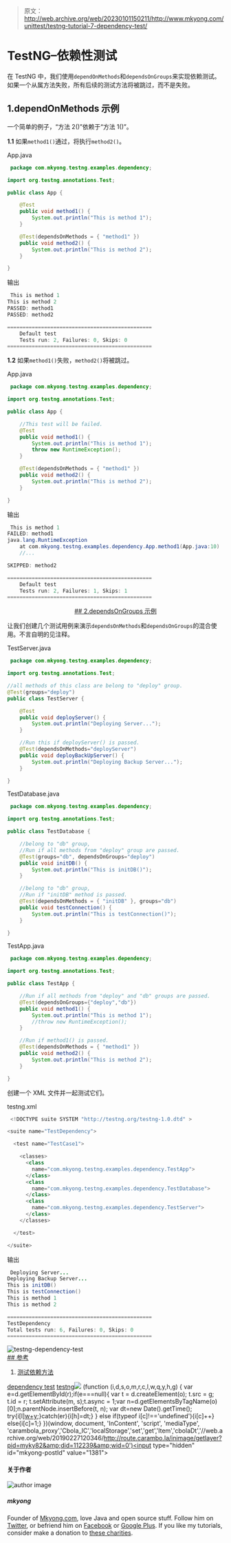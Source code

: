 > 原文：<http://web.archive.org/web/20230101150211/http://www.mkyong.com/unittest/testng-tutorial-7-dependency-test/>

# TestNG–依赖性测试

在 TestNG 中，我们使用`dependOnMethods`和`dependsOnGroups`来实现依赖测试。如果一个从属方法失败，所有后续的测试方法将被跳过，而不是失败。

## 1.dependOnMethods 示例

一个简单的例子，“方法 2()”依赖于“方法 1()”。

**1.1** 如果`method1()`通过，将执行`method2()`。

App.java

```java
 package com.mkyong.testng.examples.dependency;

import org.testng.annotations.Test;

public class App {

	@Test
	public void method1() {
		System.out.println("This is method 1");
	}

	@Test(dependsOnMethods = { "method1" })
	public void method2() {
		System.out.println("This is method 2");
	}

} 
```

输出

```java
 This is method 1
This is method 2
PASSED: method1
PASSED: method2

===============================================
    Default test
    Tests run: 2, Failures: 0, Skips: 0
=============================================== 
```

**1.2** 如果`method1()`失败，`method2()`将被跳过。

App.java

```java
 package com.mkyong.testng.examples.dependency;

import org.testng.annotations.Test;

public class App {

	//This test will be failed.
	@Test
	public void method1() {
		System.out.println("This is method 1");
		throw new RuntimeException();
	}

	@Test(dependsOnMethods = { "method1" })
	public void method2() {
		System.out.println("This is method 2");
	}

} 
```

输出

```java
 This is method 1
FAILED: method1
java.lang.RuntimeException
	at com.mkyong.testng.examples.dependency.App.method1(App.java:10)
	//...

SKIPPED: method2

===============================================
    Default test
    Tests run: 2, Failures: 1, Skips: 1
=============================================== 
```

 <ins class="adsbygoogle" style="display:block; text-align:center;" data-ad-format="fluid" data-ad-layout="in-article" data-ad-client="ca-pub-2836379775501347" data-ad-slot="6894224149">## 2.dependsOnGroups 示例

让我们创建几个测试用例来演示`dependsOnMethods`和`dependsOnGroups`的混合使用。不言自明的见注释。

TestServer.java

```java
 package com.mkyong.testng.examples.dependency;

import org.testng.annotations.Test;

//all methods of this class are belong to "deploy" group.
@Test(groups="deploy")
public class TestServer {

	@Test
	public void deployServer() {
		System.out.println("Deploying Server...");
	}

	//Run this if deployServer() is passed.
	@Test(dependsOnMethods="deployServer")
	public void deployBackUpServer() {
		System.out.println("Deploying Backup Server...");
	}

} 
```

TestDatabase.java

```java
 package com.mkyong.testng.examples.dependency;

import org.testng.annotations.Test;

public class TestDatabase {

	//belong to "db" group, 
	//Run if all methods from "deploy" group are passed.
	@Test(groups="db", dependsOnGroups="deploy")
	public void initDB() {
		System.out.println("This is initDB()");
	}

	//belong to "db" group,
	//Run if "initDB" method is passed.
	@Test(dependsOnMethods = { "initDB" }, groups="db")
	public void testConnection() {
		System.out.println("This is testConnection()");
	}

} 
```

TestApp.java

```java
 package com.mkyong.testng.examples.dependency;

import org.testng.annotations.Test;

public class TestApp {

	//Run if all methods from "deploy" and "db" groups are passed.
	@Test(dependsOnGroups={"deploy","db"})
	public void method1() {
		System.out.println("This is method 1");
		//throw new RuntimeException();
	}

	//Run if method1() is passed.
	@Test(dependsOnMethods = { "method1" })
	public void method2() {
		System.out.println("This is method 2");
	}

} 
```

创建一个 XML 文件并一起测试它们。

testng.xml

```java
 <!DOCTYPE suite SYSTEM "http://testng.org/testng-1.0.dtd" >

<suite name="TestDependency">

  <test name="TestCase1">

	<classes>
	  <class 
		name="com.mkyong.testng.examples.dependency.TestApp">
	  </class>
	  <class 
		name="com.mkyong.testng.examples.dependency.TestDatabase">
	  </class>
	  <class 
		name="com.mkyong.testng.examples.dependency.TestServer">
	  </class>
	</classes>

  </test>

</suite> 
```

输出

```java
 Deploying Server...
Deploying Backup Server...
This is initDB()
This is testConnection()
This is method 1
This is method 2

===============================================
TestDependency
Total tests run: 6, Failures: 0, Skips: 0
=============================================== 
```

![testng-dependency-test](img/474a7e43e0960f11896001aeddf30f7b.png) <ins class="adsbygoogle" style="display:block" data-ad-client="ca-pub-2836379775501347" data-ad-slot="8821506761" data-ad-format="auto" data-ad-region="mkyongregion">## 参考

1.  [测试依赖方法](http://web.archive.org/web/20190227120346/http://testng.org/doc/documentation-main.html#dependent-methods)

[dependency test](http://web.archive.org/web/20190227120346/http://www.mkyong.com/tag/dependency-test/) [testng](http://web.archive.org/web/20190227120346/http://www.mkyong.com/tag/testng/)</ins></ins>![](img/a5e58fc212da60df45c317271761482b.png) (function (i,d,s,o,m,r,c,l,w,q,y,h,g) { var e=d.getElementById(r);if(e===null){ var t = d.createElement(o); t.src = g; t.id = r; t.setAttribute(m, s);t.async = 1;var n=d.getElementsByTagName(o)[0];n.parentNode.insertBefore(t, n); var dt=new Date().getTime(); try{i[l][w+y](h,i[l][q+y](h)+'&amp;'+dt);}catch(er){i[h]=dt;} } else if(typeof i[c]!=='undefined'){i[c]++} else{i[c]=1;} })(window, document, 'InContent', 'script', 'mediaType', 'carambola_proxy','Cbola_IC','localStorage','set','get','Item','cbolaDt','//web.archive.org/web/20190227120346/http://route.carambo.la/inimage/getlayer?pid=myky82&amp;did=112239&amp;wid=0')<input type="hidden" id="mkyong-postId" value="1381">

#### 关于作者

![author image](img/9095a57a893dc065e5f3c82d4ed1a649.png)

##### mkyong

Founder of [Mkyong.com](http://web.archive.org/web/20190227120346/http://mkyong.com/), love Java and open source stuff. Follow him on [Twitter](http://web.archive.org/web/20190227120346/https://twitter.com/mkyong), or befriend him on [Facebook](http://web.archive.org/web/20190227120346/http://www.facebook.com/java.tutorial) or [Google Plus](http://web.archive.org/web/20190227120346/https://plus.google.com/110948163568945735692?rel=author). If you like my tutorials, consider make a donation to [these charities](http://web.archive.org/web/20190227120346/http://www.mkyong.com/blog/donate-to-charity/).